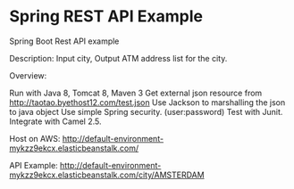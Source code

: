 # Spring REST API Example
Spring Boot Rest API example

Description: Input city, Output ATM address list for the city.



Overview:

Run with Java 8, Tomcat 8, Maven 3
Get external json resource from http://taotao.byethost12.com/test.json
Use Jackson to marshalling the json to java object
Use simple Spring security. (user:password)
Test with Junit. 
Integrate with Camel 2.5.

Host on AWS: 
http://default-environment-mykzz9ekcx.elasticbeanstalk.com/

API Example:
http://default-environment-mykzz9ekcx.elasticbeanstalk.com/city/AMSTERDAM

 

